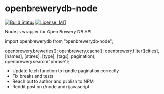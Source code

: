 # openbrewerydb-node
[![Build Status](https://travis-ci.org/myamout/openbrewerydb-node.svg?branch=master)](https://travis-ci.org/myamout/openbrewerydb-node)
[![License: MIT](https://img.shields.io/badge/License-MIT-yellow.svg)](https://opensource.org/licenses/MIT)

Node.js wrapper for Open Brewery DB API

import openbrewerydb from "openbrewerydb-node";

openbrewery.breweries();
openbrewery.cache();
openbrewery.filter([cities], [names], [states], [type], [tags], pagination);
openbrewery.search("phrase");

- Update fetch function to handle pagination correctly
- Fix breaks and tests
- Reach out to author and publish to NPM
- Reddit post on r/node and r/javascript
